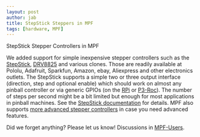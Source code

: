 ```yaml
---
layout: post
author: jab
title: StepStick Steppers in MPF
tags: [hardware, MPF]
---
```

StepStick Stepper Controllers in MPF

We added support for simple inexpensive stepper controllers such as the
[StepStick](https://reprap.org/wiki/StepStick),
[DRV8825](https://www.pololu.com/product/2133) and various clones.
Those are readily available at Pololu, Adafruit, Sparkfun, Amazon, ebay,
Aliexpress and other electronics outlets.
The StepStick supports a simple two or three output interface
(direction, step and optional enable) which should work on almost any
pinball controller or via generic GPIOs (on the [RPi](http://docs.missionpinball.org/en/dev/hardware/rpi/index.html) or
[P3-Roc](http://docs.missionpinball.org/en/dev/hardware/multimorphic/switches_p3_roc.html#burst-switches-as-local-inputs)).
The number of steps per second might be a bit limited but enough for
most applications in pinball machines.
See the [StepStick documentation](http://docs.missionpinball.org/en/dev/hardware/stepstick/index.html)
for details.
MPF also supports [more advanced stepper controllers](http://docs.missionpinball.org/en/dev/hardware/stepper_platforms.html)
in case you need advanced features.

Did we forget anything? Please let us know!
Discussions in [MPF-Users](https://groups.google.com/forum/#!forum/mpf-users).
